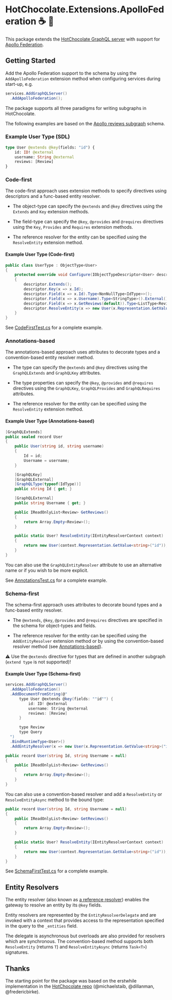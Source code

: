 # HotChocolate.Extensions.ApolloFederation :coffee: :rocket:

This package extends the [HotChocolate GraphQL server][HotChocolate] with support for [Apollo Federation][ApolloFederation].

## Getting Started

Add the Apollo Federation support to the schema by using the `AddApolloFederation` extension method when configuring services
during start-up, e.g.

```csharp
services.AddGraphQLServer()
  .AddApolloFederation();
```

The package supports all three paradigms for writing subgraphs in HotChocolate.

The following examples are based on the [Apollo reviews subgraph][ApolloReviews] schema.

### Example User Type (SDL)

```graphql
type User @extends @key(fields: "id") {
    id: ID! @external
    username: String @external
    reviews: [Review]
}
```

### Code-first

The code-first approach uses extension methods to specify directives using descriptors and a func-based entity resolver.

* The object-type can specify the `@extends` and `@key` directives using the `Extends` and `Key` extension methods.

* The field-type can specify the `@key`, `@provides` and `@requires` directives using the `Key`, `Provides` and
`Requires` extension methods.

* The reference resolver for the entity can be specified using the `ResolveEntity` extension method.

#### Example User Type (Code-first)

```csharp
public class UserType : ObjectType<User>
{
    protected override void Configure(IObjectTypeDescriptor<User> descriptor)
    {
        descriptor.Extends();
        descriptor.Key(x => x.Id);
        descriptor.Field(x => x.Id).Type<NonNullType<IdType>>();
        descriptor.Field(x => x.Username).Type<StringType>().External();
        descriptor.Field(x => x.GetReviews(default)).Type<ListType<ReviewType>>();
        descriptor.ResolveEntity(x => new User(x.Representation.GetValue<string>("id")));
    }
}
```

See [CodeFirstTest.cs](test/ApolloFederation.Tests/Integration/Reviews/CodeFirstTest.cs) for a complete example.

### Annotations-based

The annotations-based approach uses attributes to decorate types and a convention-based entity resolver method.

* The type can specify the `@extends` and `@key` directives using the `GraphQLExtends` and `GraphQLKey` attributes.

* The type properties can specify the `@key`, `@provides` and `@requires` directives using the `GraphQLKey`,
  `GraphQLProvides` and `GraphQLRequires` attributes.

* The reference resolver for the entity can be specified using the `ResolveEntity` extension method.

#### Example User Type (Annotations-based)

```csharp
[GraphQLExtends]
public sealed record User
{
    public User(string id, string username)
    {
        Id = id;
        Username = username;
    }

    [GraphQLKey]
    [GraphQLExternal]
    [GraphQLType(typeof(IdType))]
    public string Id { get; }

    [GraphQLExternal]
    public string Username { get; }

    public IReadOnlyList<Review> GetReviews()
    {
        return Array.Empty<Review>();
    }

    public static User? ResolveEntity(IEntityResolverContext context)
    {
        return new User(context.Representation.GetValue<string>("id"));
    }
}
```

You can also use the `GraphQLEntityResolver` attribute to use an alternative name or if you wish to be more explicit.

See [AnnotationsTest.cs](test/ApolloFederation.Tests/Integration/Reviews/AnnotationsTest.cs) for a complete example.

### Schema-first

The schema-first approach uses attributes to decorate bound types and a func-based entity resolver.

* The `@extends`, `@key`, `@provides` and `@requires` directives are specified in the schema for object-types
  and fields.

* The reference resolver for the entity can be specified using the `AddEntityResolver` extension method or by using
  the convention-based resolver method (see [Annotations-based](#annotations-based)).

:warning: Use the `@extends` directive for types that are defined in another subgraph (`extend type` is not supported)!

#### Example User Type (Schema-first)

```csharp
services.AddGraphQLServer()
  .AddApolloFederation()
  .AddDocumentFromString(@"
      type User @extends @key(fields: ""id"") {
          id: ID! @external
          username: String @external
          reviews: [Review]
      }

      type Review
      type Query
  ")
  .BindRuntimeType<User>()
  .AddEntityResolver(x => new User(x.Representation.GetValue<string>("id")));

public record User(string Id, string Username = null)
{
    public IReadOnlyList<Review> GetReviews()
    {
        return Array.Empty<Review>();
    }
}
```

You can also use a convention-based resolver and add a `ResolveEntity` or `ResolveEntityAsync` method to the bound type:

```csharp
public record User(string Id, string Username = null)
{
    public IReadOnlyList<Review> GetReviews()
    {
        return Array.Empty<Review>();
    }

    public static User? ResolveEntity(IEntityResolverContext context)
    {
        return new User(context.Representation.GetValue<string>("id"));
    }
}
```

See [SchemaFirstTest.cs](test/ApolloFederation.Tests/Integration/Reviews/SchemaFirstTest.cs) for a complete example.

## Entity Resolvers

The entity resolver (also known as [a reference resolver][ApolloReferenceResolver]) enables the gateway to resolve an
entity by its `@key` fields.

Entity resolvers are represented by the `EntityResolverDelegate` and are invoked with a context that provides access
to the representation specified in the query to the `_entities` field.

The delegate is asynchronous but overloads are also provided for resolvers which are synchronous. The convention-based
method supports both `ResolveEntity` (returns `T`) and `ResolveEntityAsync` (returns `Task<T>`) signatures.

## Thanks

The starting point for the package was based on the erstwhile implementation in the [HotChocolate repo][HotChocolate]
(@michaelstaib, @dillanman, @fredericbirke).

[HotChocolate]: https://github.com/ChilliCream/hotchocolate
[ApolloFederation]: https://www.apollographql.com/docs/federation/
[ApolloReviews]: https://www.apollographql.com/docs/federation/#subgraph-schemas
[ApolloReferenceResolver]: https://www.apollographql.com/docs/federation/entities/#resolving